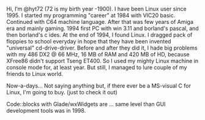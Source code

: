 Hi, I’m @hyt72 (72 is my birth year -1900). I have been Linux user since 1995.
I started my programming "career" at 1984 with VIC20 basic.
Continued with C64 machine language.
After that was few years of Amiga era and mainly gaming.
1994 first PC with win 3.11 and borland's pascal, and then borland's c ides.
At the end of 1994, I found Linux. I dragged pack of floppies to school everyday in hope that they have been invented "universal" cd-drive-driver.
Before and after they did it, I hade big problems with my 486 DX2 @ 66 MHz, 16 MB of RAM and 420 MB of HD, because XFree86 didn't support Tseng ET400.
So I used my mighty Linux machine in console mode for, at least year. But still, I managed to lure couple of my friends to Linux world.

Now-a-days... Not saying anything but, if there ever be a MS-visual C for Linux, I'm going to buy. (just to check it out)

Code::blocks with Glade/wxWidgets are ... same level than GUI development tools was in 1998.

<!---
hyt72/hyt72 is a ✨ special ✨ repository because its `README.md` (this file) appears on your GitHub profile.
You can click the Preview link to take a look at your changes.
--->
